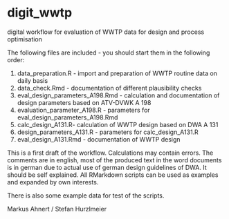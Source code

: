 # digit_wwtp
digital workflow for evaluation of WWTP data for design and process optimisation

The following files are included - you should start them in the following order:

1. data_preparation.R - import and preparation of WWTP routine data on daily basis
2. data_check.Rmd - documentation of different plausibility checks
3. eval_design_parameters_A198.Rmd - calculation and documentation of design parameters based on ATV-DVWK A 198
4. evaluation_parameter_A198.R - parameters for eval_design_parameters_A198.Rmd
5. calc_design_A131.R- calculation of WWTP design based on DWA A 131
6. design_parameters_A131.R - parameters for calc_design_A131.R
7. eval_design_A131.Rmd - documentation of WWTP design


This is a first draft of the workflow. Calculations may contain errors. 
The comments are in english, most of the produced text in the word documents is in german due to actual use of german design guidelines of DWA. It should be self explained. 
All RMarkdown scripts can be used as examples and expanded by own interests.

There is also some example data for test of the scripts.

Markus Ahnert / Stefan Hurzlmeier